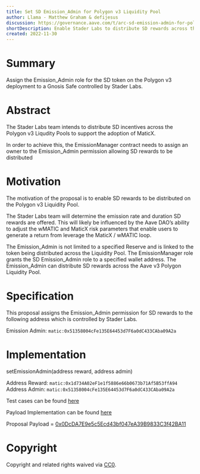 ```yaml
---
title: Set SD Emission_Admin for Polygon v3 Liquidity Pool
author: Llama - Matthew Graham & defijesus
discussion: https://governance.aave.com/t/arc-sd-emission-admin-for-polygon-v3-liquidity-pool/10658
shortDescription: Enable Stader Labs to distribute SD rewards across the Polygon v3 Liqudity Pool
created: 2022-11-30
---
```


# Summary

Assign the Emission_Admin role for the SD token on the Polygon v3 deployment to a Gnosis Safe controlled by Stader Labs. 

# Abstract

The Stader Labs team intends to distribute SD incentives across the Polygon v3 Liqudity Pools to support the adoption of MaticX.

In order to achieve this, the EmissionManager contract needs to assign an owner to the Emission_Admin permission allowing SD rewards to be distributed

# Motivation

The motivation of the proposal is to enable SD rewards to be distributed on the Polygon v3 Liquidity Pool.

The Stader Labs team will determine the emission rate and duration SD rewards are offered. This will likely be influenced by the Aave DAO’s ability to adjust the wMATIC and MaticX risk parameters that enable users to generate a return from leverage the MaticX / wMATIC loop.

The Emission_Admin is not limited to a specified Reserve and is linked to the token being distributed across the Liquidity Pool. The EmissionManager role grants the SD Emission_Admin role to a specified wallet address. The Emission_Admin can distribute SD rewards across the Aave v3 Polygon Liquidity Pool.

# Specification

This proposal assigns the Emission_Admin permission for SD rewards to the following address which is controlled by Stader Labs.

Emission Admin: `matic:0x51358004cFe135E64453d7F6a0dC433CAba09A2a`

# Implementation

setEmissionAdmin(address reward, address admin)

Address Reward: `matic:0x1d734A02eF1e1f5886e66b0673b71Af5B53ffA94`
Address Admin: `matic:0x51358004cFe135E64453d7F6a0dC433CAba09A2a`

Test cases can be found [here](https://github.com/defijesus/SD-update-emissions-admin-aave-v3/blob/main/tests/ChangeSdEmissionAdmin.t.sol)

Payload Implementation can be found [here](https://github.com/defijesus/SD-update-emissions-admin-aave-v3/blob/main/src/contracts/ChangeSdEmissionAdminPayload.sol)

Proposal Payload = [0x0DcDA7E9e5c5Ecd43bf047eA39B9833C3f42BA11](https://polygonscan.com/address/0x0DcDA7E9e5c5Ecd43bf047eA39B9833C3f42BA11)

# Copyright

Copyright and related rights waived via [CC0](https://creativecommons.org/publicdomain/zero/1.0/).